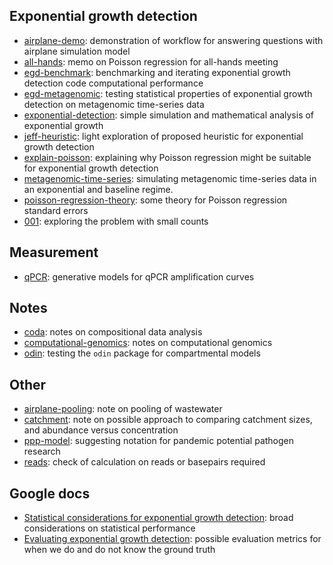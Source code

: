 ## Exponential growth detection

* [airplane-demo](https://athowes.github.io/exp-growth/airplane-demo): demonstration of workflow for answering questions with airplane simulation model
* [all-hands](https://athowes.github.io/exp-growth/all-hands): memo on Poisson regression for all-hands meeting
* [egd-benchmark](https://athowes.github.io/exp-growth/egd-benchmark): benchmarking and iterating exponential growth detection code computational performance
* [egd-metagenomic](https://athowes.github.io/exp-growth/egd-metagenomic): testing statistical properties of exponential growth detection on metagenomic time-series data
* [exponential-detection](https://athowes.github.io/exp-growth/exponential-detection): simple simulation and mathematical analysis of exponential growth
* [jeff-heuristic](https://athowes.github.io/exp-growth/jeff-heuristic): light exploration of proposed heuristic for exponential growth detection
* [explain-poisson](https://athowes.github.io/exp-growth/explain-poisson): explaining why Poisson regression might be suitable for exponential growth detection
* [metagenomic-time-series](https://athowes.github.io/exp-growth/metagenomic-time-series): simulating metagenomic time-series data in an exponential and baseline regime.
* [poisson-regression-theory](https://athowes.github.io/exp-growth/poisson-regression-theory): some theory for Poisson regression standard errors
* [001](https://athowes.github.io/exp-growth/001): exploring the problem with small counts

## Measurement

* [qPCR](https://athowes.github.io/exp-growth/qPCR): generative models for qPCR amplification curves

## Notes

* [coda](https://athowes.github.io/exp-growth/coda): notes on compositional data analysis
* [computational-genomics](https://athowes.github.io/exp-growth/computational-genomics): notes on computational genomics
* [odin](https://athowes.github.io/exp-growth/odin): testing the `odin` package for compartmental models

## Other

* [airplane-pooling](https://athowes.github.io/exp-growth/airplane-pooling): note on pooling of wastewater
* [catchment](https://athowes.github.io/exp-growth/catchment): note on possible approach to comparing catchment sizes, and abundance versus concentration
* [ppp-model](https://athowes.github.io/exp-growth/ppp-model): suggesting notation for pandemic potential pathogen research
* [reads](https://athowes.github.io/exp-growth/reads): check of calculation on reads or basepairs required

## Google docs

* [Statistical considerations for exponential growth detection](https://docs.google.com/document/d/1Rb814ZN6_5p609IjElUg7tjtl5KmU_WEk9Tii5uouqs/edit?usp=sharing): broad considerations on statistical performance
* [Evaluating exponential growth detection](https://docs.google.com/document/d/1wSi6RknvA91mEB7gY8icdcUPHP7kEObhdwXDb5D9FAY/edit?usp=sharing): possible evaluation metrics for when we do and do not know the ground truth
